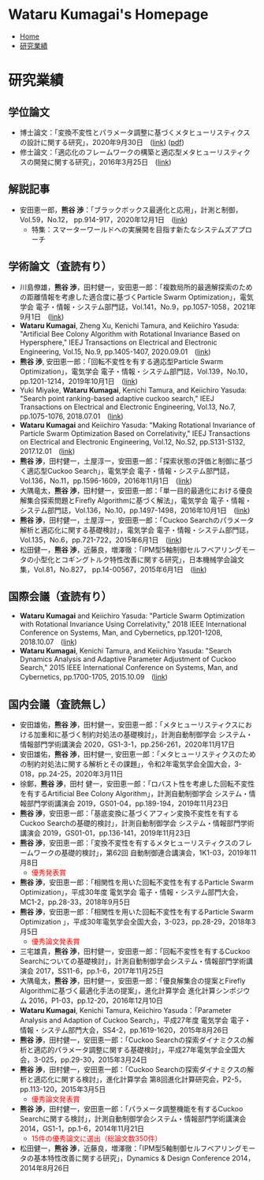# Wataru Kumagai's Homepage
* [Home](https://watarukumagai-git.github.io/)
* [研究業績](https://watarukumagai-git.github.io/publication/)

# 研究業績
## 学位論文
* 博士論文：「変換不変性とパラメータ調整に基づくメタヒューリスティクスの設計に関する研究」，2020年9月30日　([link](https://tokyo-metro-u.repo.nii.ac.jp/index.php?action=repository_view_main_item_detail&item_id=8682&item_no=1&page_id=30&block_id=164)) ([pdf]())
* 修士論文：「適応化のフレームワークの構築と適応型メタヒューリスティクスの開発に関する研究」，2016年3月25日　([link](https://tokyo-metro-u.repo.nii.ac.jp/index.php?action=repository_view_main_item_detail&item_id=2532&item_no=1&page_id=30&block_id=164))


## 解説記事
* 安田恵一郎，__熊谷 渉__：「ブラックボックス最適化と応用」，計測と制御，Vol.59，No.12， pp.914-917，2020年12月1日　([link](https://www.jstage.jst.go.jp/article/sicejl/59/12/59_914/_article/-char/ja/#author-information-wrap))
	* 特集：スマーターワールドへの実展開を目指す新たなシステムズアプローチ


## 学術論文（査読有り）
* 川島僚雄，**熊谷 渉**，田村健一，安田恵一郎：「複数局所的最適解探索のための距離情報を考慮した適合度に基づくParticle Swarm Optimization」，電気学会 電子・情報・システム部門誌，Vol.141，No.9，pp.1057-1058，2021年9月1日　([link](https://www.jstage.jst.go.jp/article/ieejeiss/141/9/141_1057/_article/-char/ja/))
* __Wataru Kumagai__, Zheng Xu, Kenichi Tamura, and Keiichiro Yasuda: "Artificial Bee Colony Algorithm with Rotational Invariance Based on Hypersphere," IEEJ Transactions on Electrical and Electronic Engineering, Vol.15, No.9, pp.1405-1407, 2020.09.01　([link](https://doi.org/10.1002/tee.23209))
* __熊谷 渉__, 安田恵一郎：「回転不変性を有する適応型Particle Swarm Optimization」，電気学会 電子・情報・システム部門誌，Vol.139，No.10，pp.1201-1214，2019年10月1日　([link](https://www.jstage.jst.go.jp/article/ieejeiss/139/10/139_1201/_article/-char/ja))
* Yuki Miyake, __Wataru Kumagai__, Kenichi Tamura, and Keiichiro Yasuda: "Search point ranking-based adaptive cuckoo search," IEEJ Transactions on Electrical and Electronic Engineering, Vol.13, No.7, pp.1075-1076, 2018.07.01　([link](https://doi.org/10.1002/tee.22667))
* __Wataru Kumagai__ and Keiichiro Yasuda: "Making Rotational Invariance of Particle Swarm Optimization Based on Correlativity," IEEJ Transactions on Electrical and Electronic Engineering, Vol.12, No.S2, pp.S131-S132, 2017.12.01　([link](https://doi.org/10.1002/tee.22667))
* __熊谷 渉__，田村健一，土屋淳一，安田恵一郎：「探索状態の評価と制御に基づく適応型Cuckoo Search」，電気学会 電子・情報・システム部門誌，Vol.136，No.11，pp.1596-1609，2016年11月1日　([link](https://doi.org/10.1299/transjsme.14-00567))
* 大隅竜太，__熊谷 渉__，田村健一，安田恵一郎：「単一目的最適化における優良解集合探索問題とFirefly Algorithmに基づく解法」，電気学会 電子・情報・システム部門誌，Vol.136，No.10，pp.1497-1498，2016年10月1日　([link](https://doi.org/10.1541/ieejeiss.136.1497))
* __熊谷 渉__，田村健一，土屋淳一，安田恵一郎：「Cuckoo Searchのパラメータ解析と適応化に関する基礎検討」，電気学会 電子・情報・システム部門誌，Vol.135，No.6，pp.721-722，2015年6月1日　([link](https://doi.org/10.1541/ieejeiss.135.721))
* 松田健一，__熊谷 渉__，近藤良，増澤徹：「IPM型5軸制御セルフベアリングモータの小型化とコギングトルク特性改善に関する研究」，日本機械学会論文集，Vol.81，No.827， pp.14-00567，2015年6月1日　([link](https://doi.org/10.1299/transjsme.14-00567))


## 国際会議（査読有り）
* __Wataru Kumagai__ and Keiichiro Yasuda: "Particle Swarm Optimization with Rotational Invariance Using Correlativity," 2018 IEEE International Conference on Systems, Man, and Cybernetics, pp.1201-1208, 2018.10.07　([link](https://ieeexplore.ieee.org/document/8616207))
* __Wataru Kumagai__, Kenichi Tamura, and Keiichiro Yasuda: "Search Dynamics Analysis and Adaptive Parameter Adjustment of Cuckoo Search," 2015 IEEE International Conference on Systems, Man, and Cybernetics, pp.1700-1705, 2015.10.09　([link](https://doi.org/10.1109/SMC.2015.299))


## 国内会議（査読無し）
* 安田雄佑，__熊谷 渉__，田村健一，安田恵一郎：「メタヒューリスティクスにおける加重和に基づく制約対処法の基礎検討」，計測自動制御学会 システム・情報部門学術講演会 2020，GS1-3-1，pp.256-261，2020年11月17日
* 安田雄佑，__熊谷 渉__，田村健一, 安田恵一郎：「メタヒューリスティクスのための制約対処法に関する解析とその課題」，令和2年電気学会全国大会，3-018，pp.24-25，2020年3月11日
* 徐鄭，__熊谷 渉__，田村 健一，安田恵一郎：「ロバスト性を考慮した回転不変性を有するArtificial Bee Colony Algorithm」，計測自動制御学会 システム・情報部門学術講演会 2019，GS01-04，pp.189-194，2019年11月23日
* __熊谷 渉__，安田恵一郎：「基底変換に基づくアフィン変換不変性を有するCuckoo Searchの基礎的検討」，計測自動制御学会 システム・情報部門学術講演会 2019，GS01-01，pp.136-141，2019年11月23日
* __熊谷 渉__，安田恵一郎：「変換不変性を有するメタヒューリスティクスのフレームワークの基礎的検討」，第62回 自動制御連合講演会，1K1-03，2019年11月8日
	* <span style="color: red; ">優秀発表賞</span>
* __熊谷 渉__，安田恵一郎：「相関性を用いた回転不変性を有するParticle Swarm Optimization」，平成30年度 電気学会 電子・情報・システム部門大会，MC1-2，pp.28-33，2018年9月5日
* __熊谷 渉__，安田恵一郎：「相関性を用いた回転不変性を有するParticle Swarm Optimization 」，平成30年電気学会全国大会，3-023，pp.28-29，2018年3月5日
	* <span style="color: red; ">優秀論文発表賞</span>
* 三宅雄貴，__熊谷 渉__，田村健一，安田恵一郎：「回転不変性を有するCuckoo Searchについての基礎検討」，計測自動制御学会システム・情報部門学術講演会 2017，SS11-6，pp.1-6，2017年11月25日
* 大隅竜太，__熊谷 渉__，田村健一，安田恵一郎：「優良解集合の提案とFirefly Algorithmに基づく最適化手法の提案」，進化計算学会 進化計算シンポジウム 2016，P1-03，pp.12-20，2016年12月10日
* __Wataru Kumagai__, Kenichi Tamura, Keiichiro Yasuda：「Parameter Analysis and Adaption of Cuckoo Search」，平成27年度 電気学会 電子・情報・システム部門大会，SS4-2，pp.1619-1620，2015年8月26日
* __熊谷 渉__，田村健一，安田恵一郎：「Cuckoo Searchの探索ダイナミクスの解析と適応的パラメータ調整に関する基礎検討」，平成27年電気学会全国大会，3-025，pp.29-30，2015年3月24日
* __熊谷 渉__，田村健一，安田恵一郎：「Cuckoo Searchの探索ダイナミクスの解析と適応化に関する検討」，進化計算学会 第8回進化計算研究会，P2-5，pp.113-120，2015年3月5日
	* <span style="color: red; ">優秀論文発表賞</span>
* __熊谷 渉__，田村健一，安田恵一郎：「パラメータ調整機能を有するCuckoo Searchに関する検討」，計測自動制御学会システム・情報部門学術講演会 2014，GS1-1，pp.1-6，2014年11月21日
	* <span style="color: red; ">15件の優秀論文に選出（総論文数350件）</span>
* 松田健一，__熊谷 渉__，近藤良，増澤徹：「IPM型5軸制御セルフベアリングモータの基本特性改善に関する研究」，Dynamics & Design Conference 2014，2014年8月26日